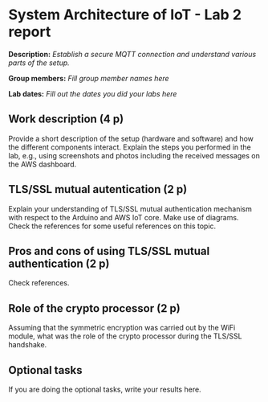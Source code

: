 # System Architecture of IoT - Lab 2 report

**Description:** _Establish a secure MQTT connection and understand various parts of
   the setup._

**Group members:** _Fill group member names here_

**Lab dates:** _Fill out the dates you did your labs here_

## Work description (4 p)

Provide a short description of the setup (hardware and software) and how the different components interact. Explain the steps you performed in the lab, e.g., using screenshots and photos including the received messages on the AWS dashboard.

## TLS/SSL mutual autentication (2 p)

Explain your understanding of TLS/SSL mutual authentication mechanism with respect to the Arduino and AWS IoT core. Make use of diagrams. Check the references for some useful references on this topic.

## Pros and cons of using TLS/SSL mutual authentication (2 p)

Check references.

## Role of the crypto processor (2 p)

Assuming that the symmetric encryption was carried out by the WiFi module, what was the role of the crypto processor during the TLS/SSL handshake. 

## Optional tasks

If you are doing the optional tasks, write your results here.